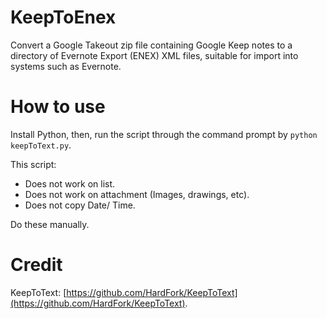 # KeepToEnex
Convert a Google Takeout zip file containing Google Keep notes to a directory of Evernote Export (ENEX) XML files, suitable for import into systems such as Evernote.



# How to use

Install Python, then, run the script through the command prompt by `python keepToText.py`.

This script:
- Does not work on list.
- Does not work on attachment (Images, drawings, etc).
- Does not copy Date/ Time.

Do these manually.

# Credit

KeepToText: [https://github.com/HardFork/KeepToText](https://github.com/HardFork/KeepToText).
